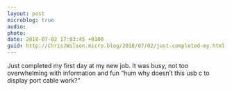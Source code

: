 ```yaml
---
layout: post
microblog: true
audio: 
photo: 
date: 2018-07-02 17:03:45 +0100
guid: http://ChrisJWilson.micro.blog/2018/07/02/just-completed-my.html
---
```

Just completed my first day at my new job. It was busy, not too overwhelming with information and fun “hum why doesn’t this usb c to display port cable work?” 
